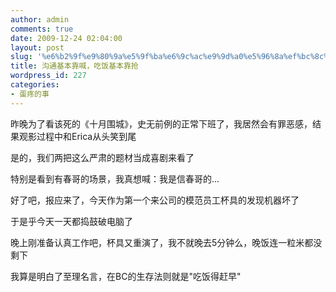 ```yaml
---
author: admin
comments: true
date: 2009-12-24 02:04:00
layout: post
slug: '%e6%b2%9f%e9%80%9a%e5%9f%ba%e6%9c%ac%e9%9d%a0%e5%96%8a%ef%bc%8c%e5%90%83%e9%a5%ad%e5%9f%ba%e6%9c%ac%e9%9d%a0%e6%8a%a2'
title: 沟通基本靠喊，吃饭基本靠抢
wordpress_id: 227
categories:
- 蛋疼的事
---
```


昨晚为了看该死的《十月围城》，史无前例的正常下班了，我居然会有罪恶感，结果观影过程中和Erica从头笑到尾  
  
是的，我们两把这么严肃的题材当成喜剧来看了  
  
特别是看到有春哥的场景，我真想喊：我是信春哥的...  
  
好了吧，报应来了，今天作为第一个来公司的模范员工杯具的发现机器坏了  
  
于是乎今天一天都捣鼓破电脑了  
  
晚上刚准备认真工作吧，杯具又重演了，我不就晚去5分钟么，晚饭连一粒米都没剩下  
  
我算是明白了至理名言，在BC的生存法则就是"吃饭得赶早"  
  
  

